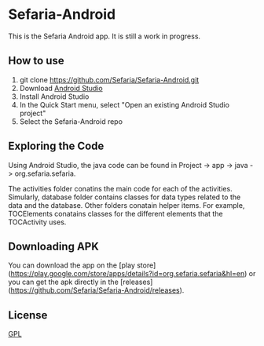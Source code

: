 # Sefaria-Android
This is the Sefaria Android app. It is still a work in progress.

## How to use
1. git clone https://github.com/Sefaria/Sefaria-Android.git
2. Download [Android Studio](http://developer.android.com/sdk/index.html)
3. Install Android Studio
4. In the Quick Start menu, select "Open an existing Android Studio project"
5. Select the Sefaria-Android repo

## Exploring the Code

Using Android Studio, the java code can be found in Project -> app -> java -> org.sefaria.sefaria.

The activities folder conatins the main code for each of the activities. Simularly, database folder contains classes for data types related to the data and the database. Other folders conatain helper items. For example, TOCElements conatains classes for the different elements that the TOCActivity uses.

## Downloading APK
You can download the app on the [play store] (https://play.google.com/store/apps/details?id=org.sefaria.sefaria&hl=en) or you can get the apk directly in the [releases] (https://github.com/Sefaria/Sefaria-Android/releases).

## License

[GPL](http://www.gnu.org/copyleft/gpl.html)
